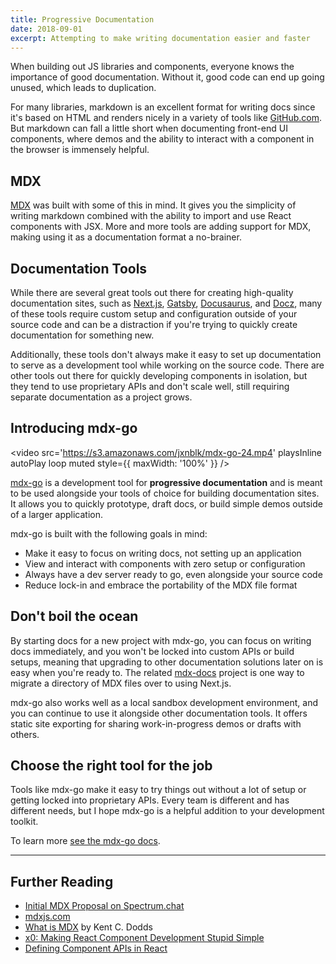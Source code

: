 ```yaml
---
title: Progressive Documentation
date: 2018-09-01
excerpt: Attempting to make writing documentation easier and faster
---
```


When building out JS libraries and components, everyone knows the importance of good documentation.
Without it, good code can end up going unused, which leads to duplication.

For many libraries, markdown is an excellent format for writing docs since it's based on HTML and renders nicely in a variety of tools like [GitHub.com](https://github.com).
But markdown can fall a little short when documenting front-end UI components,
where demos and the ability to interact with a component in the browser is immensely helpful.

## MDX

[MDX][] was built with some of this in mind.
It gives you the simplicity of writing markdown combined with the ability to import and use React components with JSX.
More and more tools are adding support for MDX,
making using it as a documentation format a no-brainer.

## Documentation Tools

While there are several great tools out there for creating high-quality documentation sites,
such as [Next.js][], [Gatsby][], [Docusaurus][], and [Docz][],
many of these tools require custom setup and configuration outside of your source code
and can be a distraction if you're trying to quickly create documentation for something new.

Additionally, these tools don't always make it easy to set up documentation to serve as a development tool while working on the source code.
There are other tools out there for quickly developing components in isolation,
but they tend to use proprietary APIs and don't scale well, still requiring separate documentation as a project grows.

## Introducing mdx-go

<video
  src='https://s3.amazonaws.com/jxnblk/mdx-go-24.mp4'
  playsInline
  autoPlay
  loop
  muted
  style={{ maxWidth: '100%' }}
/>

[mdx-go][] is a development tool for **progressive documentation**
and is meant to be used alongside your tools of choice for building documentation sites.
It allows you to quickly prototype, draft docs, or build simple demos outside of a larger application.

mdx-go is built with the following goals in mind:

- Make it easy to focus on writing docs, not setting up an application
- View and interact with components with zero setup or configuration
- Always have a dev server ready to go, even alongside your source code
- Reduce lock-in and embrace the portability of the MDX file format

## Don't boil the ocean

By starting docs for a new project with mdx-go,
you can focus on writing docs immediately,
and you won't be locked into custom APIs or build setups,
meaning that upgrading to other documentation solutions later on is easy when you're ready to.
The related [mdx-docs][] project is one way to migrate a directory of MDX files over to using Next.js.

mdx-go also works well as a local sandbox development environment, and you can continue to use it alongside other documentation tools.
It offers static site exporting for sharing work-in-progress demos or drafts with others.


## Choose the right tool for the job

Tools like mdx-go make it easy to try things out without a lot of setup or getting locked into proprietary APIs.
Every team is different and has different needs, but I hope mdx-go is a helpful addition to your development toolkit.

To learn more [see the mdx-go docs][mdx-go].

---

## Further Reading

- [Initial MDX Proposal on Spectrum.chat][mdx-spectrum]
- [mdxjs.com][MDX]
- [What is MDX](http://youtu.be/d2sQiI5NFAM?a) by Kent C. Dodds
- [x0: Making React Component Development Stupid Simple](https://compositor.io/blog/x0-making-react-component-development-stupid-simple/)
- [Defining Component APIs in React](http://jxnblk.com/blog/posts/defining-component-apis-in-react/)

[MDX]: https://mdxjs.com
[mdx-go]: https://github.com/jxnblk/mdx-go
[mdx-spectrum]: https://spectrum.chat/thread/1021be59-2738-4511-aceb-c66921050b9a
[Next.js]: https://github.com/zeit/next.js/
[Gatsby]: https://github.com/gatsbyjs/gatsby
[Docusaurus]: https://github.com/facebook/Docusaurus
[Docz]: https://github.com/pedronauck/docz
[mdx-docs]: https://github.com/jxnblk/mdx-docs
[mdx-deck]: https://github.com/jxnblk/mdx-deck

